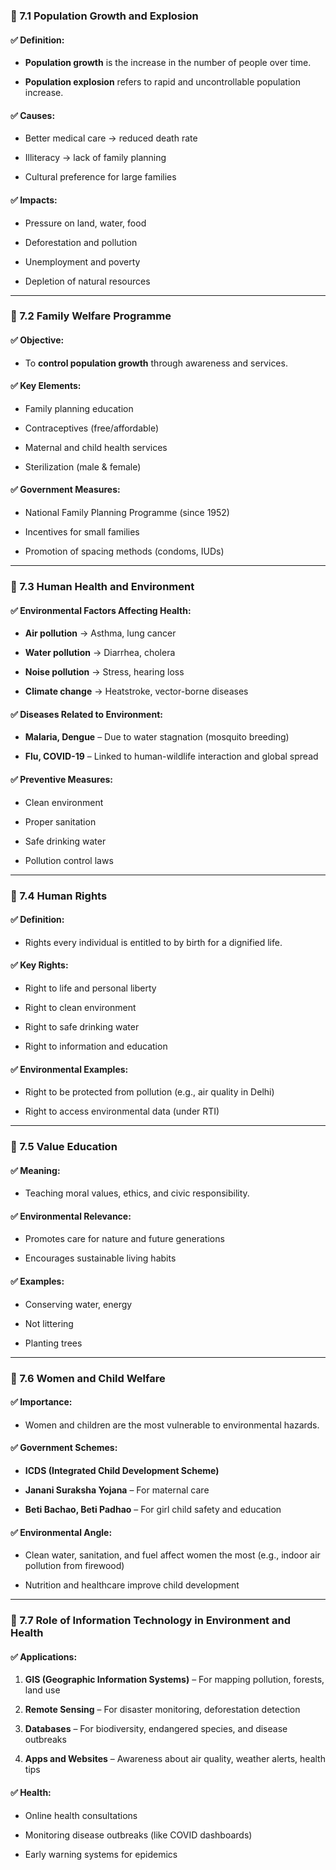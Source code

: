 ### 🔹 7.1 **Population Growth and Explosion**

#### ✅ Definition:

- **Population growth** is the increase in the number of people over time.
    
- **Population explosion** refers to rapid and uncontrollable population increase.
    

#### ✅ Causes:

- Better medical care → reduced death rate
    
- Illiteracy → lack of family planning
    
- Cultural preference for large families
    

#### ✅ Impacts:

- Pressure on land, water, food
    
- Deforestation and pollution
    
- Unemployment and poverty
    
- Depletion of natural resources
    

---

### 🔹 7.2 **Family Welfare Programme**

#### ✅ Objective:

- To **control population growth** through awareness and services.
    

#### ✅ Key Elements:

- Family planning education
    
- Contraceptives (free/affordable)
    
- Maternal and child health services
    
- Sterilization (male & female)
    

#### ✅ Government Measures:

- National Family Planning Programme (since 1952)
    
- Incentives for small families
    
- Promotion of spacing methods (condoms, IUDs)
    

---

### 🔹 7.3 **Human Health and Environment**

#### ✅ Environmental Factors Affecting Health:

- **Air pollution** → Asthma, lung cancer
    
- **Water pollution** → Diarrhea, cholera
    
- **Noise pollution** → Stress, hearing loss
    
- **Climate change** → Heatstroke, vector-borne diseases
    

#### ✅ Diseases Related to Environment:

- **Malaria, Dengue** – Due to water stagnation (mosquito breeding)
    
- **Flu, COVID-19** – Linked to human-wildlife interaction and global spread
    

#### ✅ Preventive Measures:

- Clean environment
    
- Proper sanitation
    
- Safe drinking water
    
- Pollution control laws
    

---

### 🔹 7.4 **Human Rights**

#### ✅ Definition:

- Rights every individual is entitled to by birth for a dignified life.
    

#### ✅ Key Rights:

- Right to life and personal liberty
    
- Right to clean environment
    
- Right to safe drinking water
    
- Right to information and education
    

#### ✅ Environmental Examples:

- Right to be protected from pollution (e.g., air quality in Delhi)
    
- Right to access environmental data (under RTI)
    

---

### 🔹 7.5 **Value Education**

#### ✅ Meaning:

- Teaching moral values, ethics, and civic responsibility.
    

#### ✅ Environmental Relevance:

- Promotes care for nature and future generations
    
- Encourages sustainable living habits
    

#### ✅ Examples:

- Conserving water, energy
    
- Not littering
    
- Planting trees
    

---

### 🔹 7.6 **Women and Child Welfare**

#### ✅ Importance:

- Women and children are the most vulnerable to environmental hazards.
    

#### ✅ Government Schemes:

- **ICDS (Integrated Child Development Scheme)**
    
- **Janani Suraksha Yojana** – For maternal care
    
- **Beti Bachao, Beti Padhao** – For girl child safety and education
    

#### ✅ Environmental Angle:

- Clean water, sanitation, and fuel affect women the most (e.g., indoor air pollution from firewood)
    
- Nutrition and healthcare improve child development
    

---

### 🔹 7.7 **Role of Information Technology in Environment and Health**

#### ✅ Applications:

1. **GIS (Geographic Information Systems)** – For mapping pollution, forests, land use
    
2. **Remote Sensing** – For disaster monitoring, deforestation detection
    
3. **Databases** – For biodiversity, endangered species, and disease outbreaks
    
4. **Apps and Websites** – Awareness about air quality, weather alerts, health tips
    

#### ✅ Health:

- Online health consultations
    
- Monitoring disease outbreaks (like COVID dashboards)
    
- Early warning systems for epidemics
    
